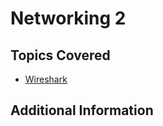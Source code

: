 # Networking 2

## Topics Covered

- [Wireshark](/forensics/what-is-wireshark/)
## Additional Information

